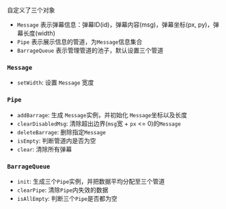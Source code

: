 自定义了三个对象
- `Message` 表示弹幕信息：弹幕ID(id)，弹幕内容(msg)，弹幕坐标(px, py)，弹幕长度(width)
- `Pipe` 表示展示信息的管道，为`Message`信息集合
- `BarrageQueue` 表示管理管道的池子，默认设置三个管道

### `Message`
- `setWidth`: 设置 `Message` 宽度

### `Pipe`
- `addBarrage`: 生成 `Message`实例，并初始化 `Message`坐标以及长度
- `clearDisabledMsg`: 清除超出边界(`msg`宽 + `px` <= 0)的`Message`
- `deleteBarrage`: 删除指定`Message`
- `isEmpty`: 判断管道内是否为空
- `clear`: 清除所有弹幕

### `BarrageQueue`
- `init`: 生成三个`Pipe`实例，并把数据平均分配至三个管道
- `clearPipe`: 清除`Pipe`内失效的数据
- `isAllEmpty`: 判断三个`Pipe`是否都为空
    